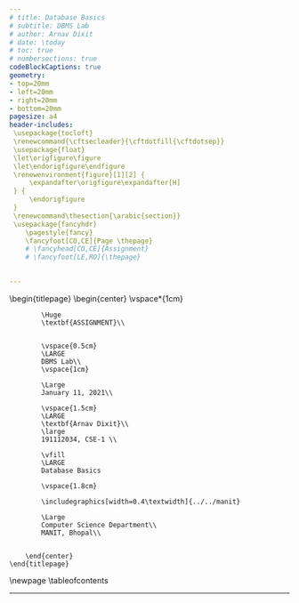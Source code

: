 ```yaml
---
# title: Database Basics
# subtitle: DBMS Lab
# author: Arnav Dixit
# date: \today
# toc: true
# numbersections: true
codeBlockCaptions: true
geometry:
- top=20mm
- left=20mm
- right=20mm
- bottom=20mm
pagesize: a4
header-includes: 
 \usepackage{tocloft}
 \renewcommand{\cftsecleader}{\cftdotfill{\cftdotsep}}
 \usepackage{float}
 \let\origfigure\figure
 \let\endorigfigure\endfigure
 \renewenvironment{figure}[1][2] {
     \expandafter\origfigure\expandafter[H]
 } {
     \endorigfigure
 }
 \renewcommand\thesection{\arabic{section}}
 \usepackage{fancyhdr}
    \pagestyle{fancy}
    \fancyfoot[CO,CE]{Page \thepage}
    # \fancyhead[CO,CE]{Assignment}
    # \fancyfoot[LE,RO]{\thepage}

 
---
```


\begin{titlepage}
		\begin{center}
			\vspace*{1cm}
			
			\Huge
			\textbf{ASSIGNMENT}\\
			
			
			\vspace{0.5cm}
			\LARGE
			DBMS Lab\\
			\vspace{1cm}
			
			\Large
			January 11, 2021\\
            
			\vspace{1.5cm}
			\LARGE
			\textbf{Arnav Dixit}\\
			\large
			191112034, CSE-1 \\ 
			
			\vfill
			\LARGE
			Database Basics
			
			\vspace{1.8cm}
			
			\includegraphics[width=0.4\textwidth]{../../manit}
			
			\Large
			Computer Science Department\\
			MANIT, Bhopal\\
			
			
		\end{center}
	\end{titlepage}

\newpage
\tableofcontents

---
